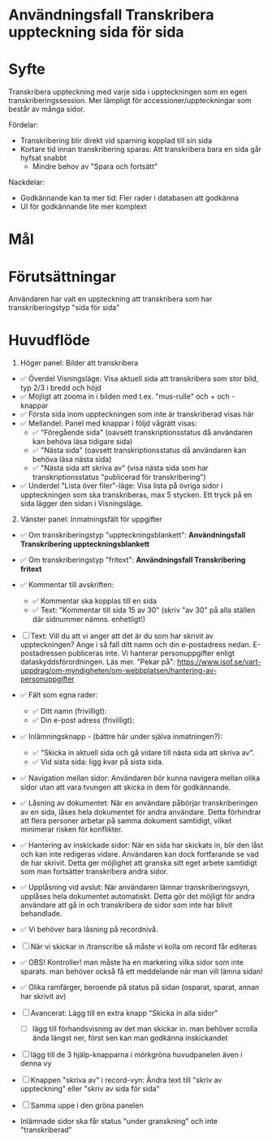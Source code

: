 # Användningsfall Transkribera uppteckning sida för sida
# Syfte
Transkribera uppteckning med varje sida i uppteckningen som en egen transkriberingssession.
Mer lämpligt för accessioner/uppteckningar som består av många sidor.

Fördelar:
- Transkribering blir direkt vid sparning kopplad till sin sida
- Kortare tid innan transkribering sparas: Att transkribera bara en sida går hyfsat snabbt
  - Mindre behov av "Spara och fortsätt"

Nackdelar:
- Godkännande kan ta mer tid: Fler rader i databasen att godkänna
- UI för godkännande lite mer komplext

# Mål

# Förutsättningar
Användaren har valt en uppteckning att transkribera som har transkriberingstyp "sida för sida"

# Huvudflöde
1. Höger panel: Bilder att transkribera
  - ✅ Överdel Visningsläge: Visa aktuell sida att transkribera som stor bild, typ 2/3 i bredd och höjd
  - ✅ Möjligt att zooma in i bilden med t.ex. "mus-rulle" och + och - knappar
  - ✅ Första sida inom uppteckningen som inte är transkriberad visas här
  - ✅ Mellandel: Panel med knappar i följd vågrätt visas:
    - ✅ "Föregående sida" (oavsett transkriptionsstatus då användaren kan behöva läsa tidigare sida)
    - ✅ "Nästa sida" (oavsett transkriptionsstatus då användaren kan behöva läsa nästa sida)
    - ✅ "Nästa sida att skriva av" (visa nästa sida som har transkriptionsstatus "publicerad för transkribering")
  - ✅ Underdel "Lista över filer"-läge: Visa lista på övriga sidor i uppteckningen som ska transkriberas, max 5 stycken. Ett tryck på en sida lägger den sidan i Visningsläge.
2. Vänster panel: Inmatningsfält för uppgifter
  - ✅ Om transkriberingstyp "uppteckningsblankett": **Användningsfall Transkribering uppteckningsblankett**
  - ✅ Om transkriberingstyp "fritext": **Användningsfall Transkribering fritext**
  - ✅ Kommentar till avskriften:
    - ✅ Kommentar ska kopplas till en sida
    - ✅ Text: "Kommentar till sida 15 av 30" (skriv "av 30" på alla ställen där sidnummer nämns. enhetligt!)
  - ☐ Text: Vill du att vi anger att det är du som har skrivit av uppteckningen? Ange i så fall ditt namn och din e-postadress nedan. E-postadressen publiceras inte. Vi hanterar personuppgifter enligt dataskyddsförordningen. Läs mer. "Pekar på": https://www.isof.se/vart-uppdrag/om-myndigheten/om-webbplatsen/hantering-av-personuppgifter
  - ✅ Fält som egna rader:
    - ✅ Ditt namn (frivilligt):
    - ✅ Din e-post adress (frivilligt):
  - ✅ Inlämningsknapp - (bättre här under själva inmatningen?):
    - ✅ "Skicka in aktuell sida och gå vidare till nästa sida att skriva av".
    - ✅ Vid sista sida: ligg kvar på sista sida.


- ✅ Navigation mellan sidor: Användaren bör kunna navigera mellan olika sidor utan att vara tvungen att skicka in dem för godkännande.
- ✅ Låsning av dokumentet: När en användare påbörjar transkriberingen av en sida, låses hela dokumentet för andra användare. Detta förhindrar att flera personer arbetar på samma dokument samtidigt, vilket minimerar risken för konflikter.
- ✅ Hantering av inskickade sidor: När en sida har skickats in, blir den låst och kan inte redigeras vidare. Användaren kan dock fortfarande se vad de har skrivit. Detta ger möjlighet att granska sitt eget arbete samtidigt som man fortsätter transkribera andra sidor.
- ✅ Upplåsning vid avslut: När användaren lämnar transkriberingsvyn, upplåses hela dokumentet automatiskt. Detta gör det möjligt för andra användare att gå in och transkribera de sidor som inte har blivit behandlade.
- ✅ Vi behöver bara låsning på recordnivå.
- ☐ När vi skickar in /transcribe så måste vi kolla om record får editeras
- ✅ OBS! Kontroller! man måste ha en markering vilka sidor som inte sparats. man behöver också få ett meddelande när man vill lämna sidan!
- ✅ Olika ramfärger, beroende på status på sidan (osparat, sparat, annan har skrivit av)
- ☐ Avancerat: Lägg till en extra knapp "Skicka in alla sidor"
  - ☐ lägg till förhandsvisning av det man skickar in. man behöver scrolla ända längst ner, först sen kan man godkänna inskickandet
- ☐ lägg till de 3 hjälp-knapparna i mörkgröna huvudpanelen även i denna vy
- ☐ Knappen "skriva av" i record-vyn: Ändra text till "skriv av uppteckning" eller "skriv av sida för sida"
- ☐ Samma uppe i den gröna panelen
- Inlämnade sidor ska får status "under granskning" och inte "transkriberad"
